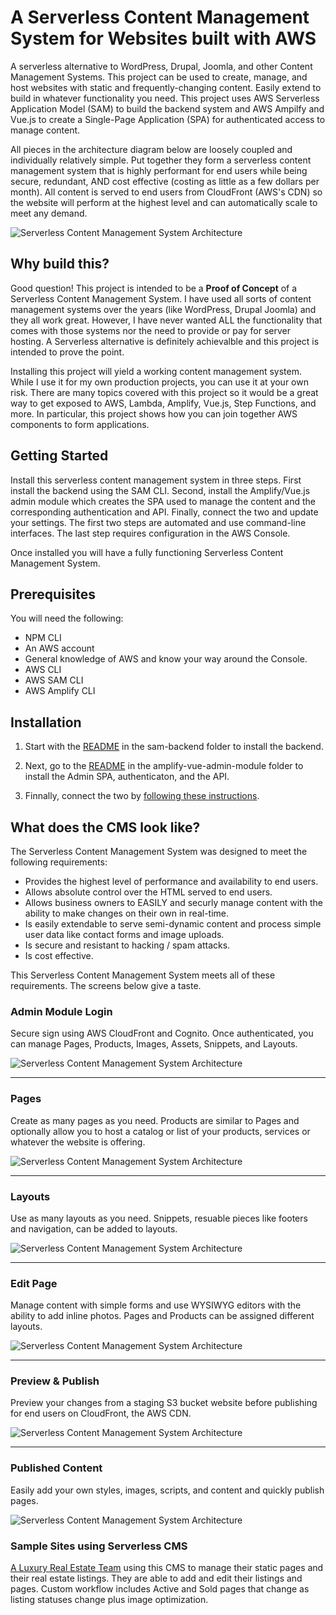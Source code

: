# A Serverless Content Management System for Websites built with AWS
A serverless alternative to WordPress, Drupal, Joomla, and other Content Management Systems. This project can be used to create, manage, and host websites with static and frequently-changing content. Easily extend to build in whatever functionality you need. This project uses AWS Serverless Application Model (SAM) to build the backend system and AWS Ampilfy and Vue.js to create a Single-Page Application (SPA) for authenticated access to manage content.

All pieces in the architecture diagram below are loosely coupled and individually relatively simple. Put together they form a serverless content management system that is highly performant for end users while being secure, redundant, AND cost effective (costing as little as a few dollars per month). All content is served to end users from CloudFront (AWS's CDN) so the website will perform at the highest level and can automatically scale to meet any demand.

![Serverless Content Management System Architecture](https://spontaign-public.s3-us-west-2.amazonaws.com/serverless-cms/serverless-cms-architecture.png)


## Why build this?

Good question! This project is intended to be a **Proof of Concept** of a Serverless Content Management System. I have used all sorts of content management systems over the years (like WordPress, Drupal Joomla) and they all work great. However, I have never wanted ALL the functionality that comes with those systems nor the need to provide or pay for server hosting. A Serverless alternative is definitely achievalble and this project is intended to prove the point.

Installing this project will yield a working content management system. While I use it for my own production projects, you can use it at your own risk. There are many topics covered with this project so it would be a great way to get exposed to AWS, Lambda, Amplify, Vue.js, Step Functions, and more. In particular, this project shows how you can join together AWS components to form applications.


## Getting Started

Install this serverless content management system in three steps. First install the backend using the SAM CLI. Second, install the Amplify/Vue.js admin module which creates the SPA used to manage the content and the corresponding authentication and API. Finally, connect the two and update your settings. The first two steps are automated and use command-line interfaces. The last step requires configuration in the AWS Console.

Once installed you will have a fully functioning Serverless Content Management System.

## Prerequisites

You will need the following:

* NPM CLI
* An AWS account
* General knowledge of AWS and know your way around the Console.
* AWS CLI
* AWS SAM CLI
* AWS Amplify CLI


## Installation

1) Start with the [README](sam-backend/README.md) in the sam-backend folder to install the backend. 

2) Next, go to the [README](amplify-vue-admin-module/README.md) in the amplify-vue-admin-module folder to install the Admin SPA, authenticaton, and the API.

3) Finnally, connect the two by [following these instructions](CONNECTING.md).


## What does the CMS look like?

The Serverless Content Management System was designed to meet the following requirements:

* Provides the highest level of performance and availability to end users.
* Allows absolute control over the HTML served to end users.
* Allows business owners to EASILY and securly manage content with the ability to make changes on their own in real-time.
* Is easily extendable to serve semi-dynamic content and process simple user data like contact forms and image uploads.
* Is secure and resistant to hacking / spam attacks.
* Is cost effective.

This Serverless Content Management System meets all of these requirements. The screens below give a taste.

### Admin Module Login

Secure sign using AWS CloudFront and Cognito. Once authenticated, you can manage Pages, Products, Images, Assets, Snippets, and Layouts. 

![Serverless Content Management System Architecture](https://spontaign-public.s3-us-west-2.amazonaws.com/serverless-cms/UI-signin.png)

___

### Pages

Create as many pages as you need. Products are similar to Pages and optionally allow you to host a catalog or list of your products, services or whatever the website is offering.

![Serverless Content Management System Architecture](https://spontaign-public.s3.us-west-2.amazonaws.com/serverless-cms/UI-pages-data.png)

___

### Layouts

Use as many layouts as you need. Snippets, resuable pieces like footers and navigation, can be added to layouts.

![Serverless Content Management System Architecture](https://spontaign-public.s3-us-west-2.amazonaws.com/serverless-cms/UI-layouts-data.png)

___

### Edit Page

Manage content with simple forms and use WYSIWYG editors with the ability to add inline photos. Pages and Products can be assigned different layouts.

![Serverless Content Management System Architecture](https://spontaign-public.s3-us-west-2.amazonaws.com/serverless-cms/UI-add-image-from-editor.png)

___

### Preview & Publish

Preview your changes from a staging S3 bucket website before publishing for end users on CloudFront, the AWS CDN.

![Serverless Content Management System Architecture](https://spontaign-public.s3-us-west-2.amazonaws.com/serverless-cms/UI-Publish.png)

___

### Published Content

Easily add your own styles, images, scripts, and content and quickly publish pages.

![Serverless Content Management System Architecture](https://spontaign-public.s3-us-west-2.amazonaws.com/serverless-cms/UI-publised-page-with-image.png)




### Sample Sites using Serverless CMS

[A Luxury Real Estate Team](https://www.bartlettre.com) using this CMS to manage their static pages and their real estate listings. They are able to add and edit their listings and pages. Custom workflow includes Active and Sold pages that change as listing statuses change plus image optimization.
